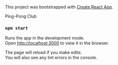 This project was bootstrapped with [Create React App](https://github.com/facebook/create-react-app).

Ping-Pong Club

### `npm start`

Runs the app in the development mode.<br>
Open [http://localhost:3000](http://localhost:3000) to view it in the browser.

The page will reload if you make edits.<br>
You will also see any lint errors in the console.
